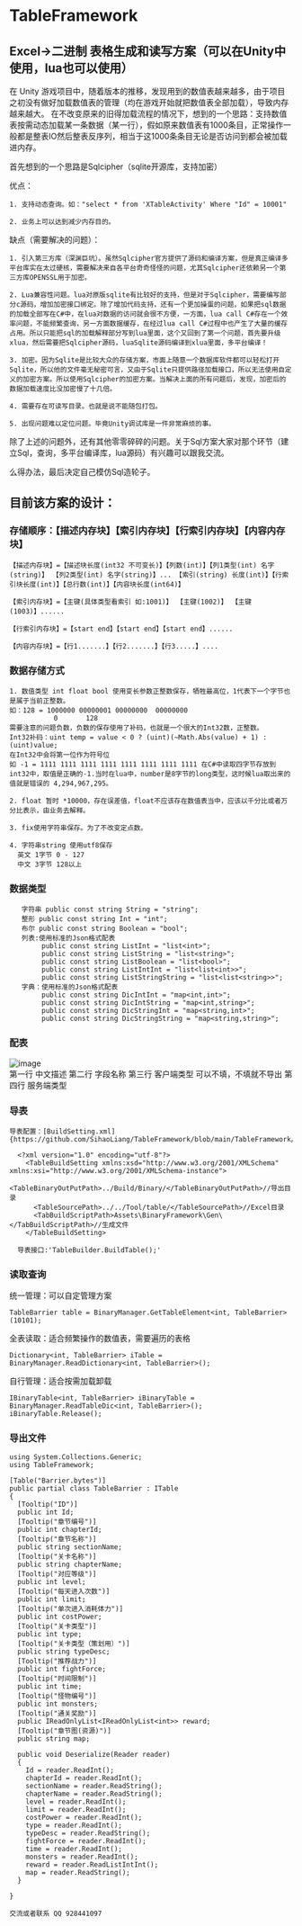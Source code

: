 # TableFramework
## Excel->二进制 表格生成和读写方案（可以在Unity中使用，lua也可以使用）
  在 Unity 游戏项目中，随着版本的推移，发现用到的数值表越来越多，由于项目之初没有做好加载数值表的管理（均在游戏开始就把数值表全部加载），导致内存越来越大。
  在不改变原来的旧得加载流程的情况下，想到的一个思路：支持数值表按需动态加载某一条数据（某一行），假如原来数值表有1000条目，正常操作一般都是整表IO然后整表反序列，相当于这1000条条目无论是否访问到都会被加载进内存。
  
  首先想到的一个思路是Sqlcipher（sqlite开源库，支持加密）
  
  优点：
  
    1. 支持动态查询。如："select * from 'XTableActivity' Where "Id" = 10001"
    
    2. 业务上可以达到减少内存目的。
    
  缺点（需要解决的问题）：
  
    1. 引入第三方库（深渊巨坑）。虽然Sqlcipher官方提供了源码和编译方案，但是真正编译多平台库实在太过硬核，需要解决来自各平台奇奇怪怪的问题，尤其Sqlcipher还依赖另一个第三方库OPENSSL用于加密。
    
    2. Lua兼容性问题。lua对原版sqlite有比较好的支持，但是对于Sqlcipher，需要编写部分c源码，增加加密接口绑定。除了增加代码支持，还有一个更加操蛋的问题，如果把sql数据的加载全部写在C#中，在lua对数据的访问就会很不方便，一方面，lua call C#存在一个效率问题，不能频繁查询，另一方面数据缓存，在经过lua call C#过程中也产生了大量的缓存占用。所以只能把sql的加载解释部分写到lua里面，这个又回到了第一个问题，首先要升级xlua，然后需要把Sqlcipher源码，luaSqlite源码编译到xlua里面，多平台编译！
    
    3. 加密。因为Sqlite是比较大众的存储方案，市面上随意一个数据库软件都可以轻松打开Sqlite，所以他的文件毫无秘密可言，又由于Sqlite只提供路径加载接口，所以无法使用自定义的加密方案。所以使用Sqlcipher的加密方案。当解决上面的所有问题后，发现，加密后的数据加载速度比没加密慢了十几倍。
    
    4. 需要存在可读写目录。也就是说不能随包打包。
    
    5. 出现问题难以定位问题。毕竟Unity调试库是一件非常麻烦的事。
    
  除了上述的问题外，还有其他零零碎碎的问题。关于Sql方案大家对那个环节（建立Sql，查询，多平台编译库，lua源码）有兴趣可以跟我交流。
  
  么得办法，最后决定自己模仿Sql造轮子。
  ## 目前该方案的设计：
  ### 存储顺序：【描述内存块】【索引内存块】【行索引内存块】【内容内存块】
  
    【描述内存块】=【描述块长度(int32 不可变长)】【列数(int)】【列1类型(int) 名字(string)】 【列2类型(int) 名字(string)】... 【索引(string) 长度(int)】【行索引块长度(int)】【总行数(int)】【内容块长度(int64)】
    
    【索引内存块】=【主键(具体类型看索引 如:1001)】 【主键(1002)】 【主键(1003)】...... 
    
    【行索引内存块】=【start end】【start end】【start end】...... 
    
    【内容内存块】=【行1.......】【行2.......】【行3.....】....
 ### 数据存储方式
    1. 数值类型 int float bool 使用变长参数正整数保存，牺牲最高位，1代表下一个字节也是属于当前正整数。
    如：128 = 1000000 00000001 00000000  00000000
               0       128
    需要注意的问题负数，负数的保存使用了补码，也就是一个很大的Int32数，正整数。
    Int32补码：uint temp = value < 0 ? (uint)(~Math.Abs(value) + 1) : (uint)value;
    在Int32中会将第一位作为符号位
    如 -1 = 1111 1111 1111 1111 1111 1111 1111 1111 在C#中读取四字节存放到int32中，取值是正确的-1.当时在lua中，number是8字节的long类型，这时候lua取出来的值就是错误的 4,294,967,295。

    2. float 暂时 *10000，存在误差值，float不应该存在数值表当中，应该以千分比或者万分比表示，由业务去解释。
    
    3. fix使用字符串保存。为了不改变定点数。
    
    4. 字符串string 使用utf8保存
      英文 1字节 0 - 127   
      中文 3字节 128以上   
### 数据类型  
       字符串 public const string String = "string";
       整形 public const string Int = "int";
       布尔 public const string Boolean = "bool";
       列表:使用标准的Json格式配表 
            public const string ListInt = "list<int>";
            public const string ListString = "list<string>";
            public const string ListBoolean = "list<bool>";
            public const string ListIntInt = "list<list<int>>";
            public const string ListStringString = "list<list<string>>";
       字典：使用标准的Json格式配表     
            public const string DicIntInt = "map<int,int>";
            public const string DicIntString = "map<int,string>";
            public const string DicStringInt = "map<string,int>";
            public const string DicStringString = "map<string,string>";
### 配表
  ![image](https://github.com/SihaoLiang/TableFramework/blob/main/Icons/table1.png)  
    第一行 中文描述
    第二行 字段名称
    第三行 客户端类型 可以不填，不填就不导出
    第四行 服务端类型
  
### 导表
    导表配置：[BuildSetting.xml]{https://github.com/SihaoLiang/TableFramework/blob/main/TableFramework/TableFramework/bin/BuildSetting.xml}
    
      <?xml version="1.0" encoding="utf-8"?>
        <TableBuildSetting xmlns:xsd="http://www.w3.org/2001/XMLSchema" xmlns:xsi="http://www.w3.org/2001/XMLSchema-instance">
          <TableBinaryOutPutPath>../Build/Binary/</TableBinaryOutPutPath>//导出目录
          <TableSourcePath>../../Tool/table/</TableSourcePath>//Excel目录
          <TabBuildScriptPath>Assets\BinaryFramework\Gen\</TabBuildScriptPath>//生成文件
        </TableBuildSetting>
        
      导表接口:'TableBuilder.BuildTable();'
        
  ### 读取查询
  统一管理：可以自定管理方案
  
    TableBarrier table = BinaryManager.GetTableElement<int, TableBarrier>(10101);
  
  全表读取：适合频繁操作的数值表，需要遍历的表格
  
    Dictionary<int, TableBarrier> iTable = BinaryManager.ReadDictionary<int, TableBarrier>();

  自行管理：适合按需加载卸载
  
    IBinaryTable<int, TableBarrier> iBinaryTable = BinaryManager.ReadTableDic<int, TableBarrier>();
    iBinaryTable.Release();

  ### 导出文件
    using System.Collections.Generic;
    using TableFramework;
    
    [Table("Barrier.bytes")]
    public partial class TableBarrier : ITable 
    {
      [Tooltip("ID")]
      public int Id;
      [Tooltip("章节编号")]
      public int chapterId;
      [Tooltip("章节名称")]
      public string sectionName;
      [Tooltip("关卡名称")]
      public string chapterName;
      [Tooltip("对应等级")]
      public int level;
      [Tooltip("每天进入次数")]
      public int limit;
      [Tooltip("单次进入消耗体力")]
      public int costPower;
      [Tooltip("关卡类型")]
      public int type;
      [Tooltip("关卡类型（策划用）")]
      public string typeDesc;
      [Tooltip("推荐战力")]
      public int fightForce;
      [Tooltip("时间限制")]
      public int time;
      [Tooltip("怪物编号")]
      public int monsters;
      [Tooltip("通关奖励")]
      public IReadOnlyList<IReadOnlyList<int>> reward;
      [Tooltip("章节图(资源)")]
      public string map;

      public void Deserialize(Reader reader)
      {
        Id = reader.ReadInt();
        chapterId = reader.ReadInt();
        sectionName = reader.ReadString();
        chapterName = reader.ReadString();
        level = reader.ReadInt();
        limit = reader.ReadInt();
        costPower = reader.ReadInt();
        type = reader.ReadInt();
        typeDesc = reader.ReadString();
        fightForce = reader.ReadInt();
        time = reader.ReadInt();
        monsters = reader.ReadInt();
        reward = reader.ReadListIntInt();
        map = reader.ReadString();
      }

    }

    交流或者联系 QQ 928441097
